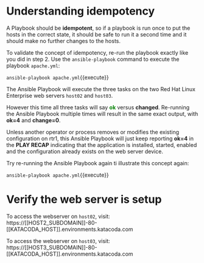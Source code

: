 # Understanding idempotency

A Playbook should be **idempotent**, so if a playbook is run once to put the hosts in the correct state, it should be safe to run it a second time and it should make no further changes to the hosts.

To validate the concept of idempotency, re-run the playbook exactly like you did in step 2.  Use the `ansible-playbook` command to execute the playbook `apache.yml`:

`ansible-playbook apache.yml`{{execute}}

The Ansible Playbook will execute the three tasks on the two Red Hat Linux Enterprise web servers `host02` and `host03`.

However this time all three tasks will say **<font color="green">ok</font>** versus **changed**.  Re-running the Ansible Playbook multiple times will result in the same exact output, with **ok=4** and **change=0**.  

Unless another operator or process removes or modifies the existing configuration on rtr1, this Ansible Playbook will just keep reporting **ok=4**  in the **PLAY RECAP** indicating that the application is installed, started, enabled and the configuration already exists on the web server device.  

Try re-running the Ansible Playbook again ti illustrate this concept again:

`ansible-playbook apache.yml`{{execute}}

# Verify the web server is setup

To access the webserver on `host02`, visit:
https://[[HOST2_SUBDOMAIN]]-80-[[KATACODA_HOST]].environments.katacoda.com

To access the webserver on `host03`, visit:
https://[[HOST3_SUBDOMAIN]]-80-[[KATACODA_HOST]].environments.katacoda.com
